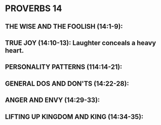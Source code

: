 ---
---
# PROVERBS 14
##  THE WISE AND THE FOOLISH (14:1-9): 
##  TRUE JOY (14:10-13): Laughter conceals a heavy heart. 
##  PERSONALITY PATTERNS (114:14-21): 
##  GENERAL DOS AND DON\'TS (14:22-28): 
##  ANGER AND ENVY (14:29-33): 
##  LIFTING UP KINGDOM AND KING (14:34-35): 

